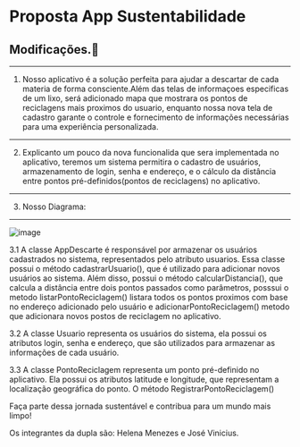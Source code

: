 # Proposta App Sustentabilidade

## Modificações.🚩

---

1. Nosso aplicativo é a solução perfeita para ajudar a descartar de cada materia de forma consciente.Além das telas de informaçoes especificas de um lixo, será adicionado mapa que mostrara os pontos de reciclagens mais proximos do usuario, enquanto nossa nova tela de cadastro garante o controle e fornecimento de informações necessárias para uma experiência personalizada.

---

2. Explicanto um pouco da nova funcionalida que sera implementada no aplicativo, teremos um sistema permitira o cadastro de usuários, armazenamento de login, senha e endereço, e o cálculo da distância entre pontos pré-definidos(pontos de reciclagens) no aplicativo.

---

3. Nosso Diagrama:
---
![image](https://github.com/LenaMenezes/Proposta_App_Sustentabilidade/assets/127405481/f3561367-a96c-4a9e-93d5-1a4e09dc1997)


3.1 A classe AppDescarte é responsável por armazenar os usuários cadastrados no sistema, representados pelo atributo usuarios. Essa classe possui o método cadastrarUsuario(), que é utilizado para adicionar novos usuários ao sistema. Além disso, possui o método calcularDistancia(), que calcula a distância entre dois pontos passados como parâmetros, posssui o metodo listarPontoReciclagem() listara todos os pontos proximos com base no endereço adicionado pelo usuário e adicionarPontoReciclagem() metodo que adicionara novos postos de reciclagem no aplicativo.

3.2 A classe Usuario representa os usuários do sistema, ela possui os atributos login, senha e endereço, que são utilizados para armazenar as informações de cada usuário.

3.3 A classe PontoReciclagem representa um ponto pré-definido no aplicativo. Ela possui os atributos latitude e longitude, que representam a localização geográfica do ponto. O método RegistrarPontoReciclagem()

Faça parte dessa jornada sustentável e contribua para um mundo mais limpo!

Os integrantes da dupla são: Helena Menezes e José Vinicius. 
